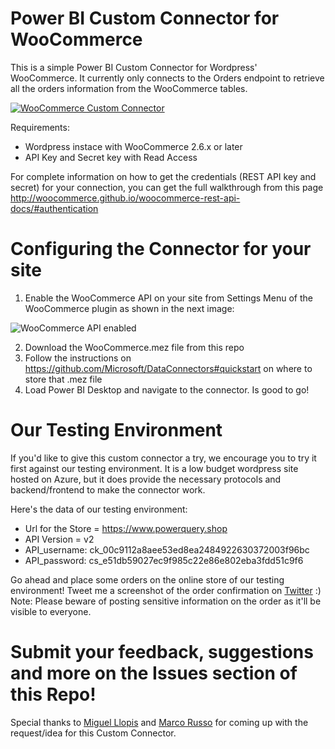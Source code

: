 # Power BI Custom Connector for WooCommerce
This is a simple Power BI Custom Connector for Wordpress' WooCommerce. It currently only connects to the Orders endpoint to retrieve all the orders information from the WooCommerce tables.

[![WooCommerce Custom Connector](https://image.ibb.co/fzAypk/Woo_Commerce_Connector.png)](https://youtu.be/S0pbWsoK2k0) 

Requirements:
 - Wordpress instace with WooCommerce 2.6.x or later
 - API Key and Secret key with Read Access

For complete information on how to get the credentials (REST API key and secret) for your connection, you can get the full walkthrough from this page http://woocommerce.github.io/woocommerce-rest-api-docs/#authentication 

# Configuring the Connector for your site
1. Enable the WooCommerce API on your site from Settings Menu of the WooCommerce plugin as shown in the next image:

![WooCommerce API enabled](https://user-images.githubusercontent.com/9544580/28755654-75c1d420-7525-11e7-9b29-a9ea8209da74.png)

2. Download the WooCommerce.mez file from this repo
3. Follow the instructions on https://github.com/Microsoft/DataConnectors#quickstart on where to store that .mez file
4. Load Power BI Desktop and navigate to the connector. Is good to go!

# Our Testing Environment
If you'd like to give this custom connector a try, we encourage you to try it first against our testing environment. It is a low budget wordpress site hosted on Azure, but it does provide the necessary protocols and backend/frontend to make the connector work.

Here's the data of our testing environment:
- Url for the Store = https://www.powerquery.shop
- API Version = v2
- API_username: ck_00c9112a8aee53ed8ea2484922630372003f96bc
- API_password: cs_e51db59027ec9f985c22e86e802eba3fdd51c9f6

Go ahead and place some orders on the online store of our testing environment! Tweet me a screenshot of the order confirmation on [Twitter](https://twitter.com/escobarmiguel90) :)  
Note: Please beware of posting sensitive information on the order as it'll be visible to everyone.

# Submit your feedback, suggestions and more on the Issues section of this Repo!

Special thanks to [Miguel Llopis](https://twitter.com/mllopis) and [Marco Russo](https://twitter.com/marcorus) for coming up with the request/idea for this Custom Connector.
